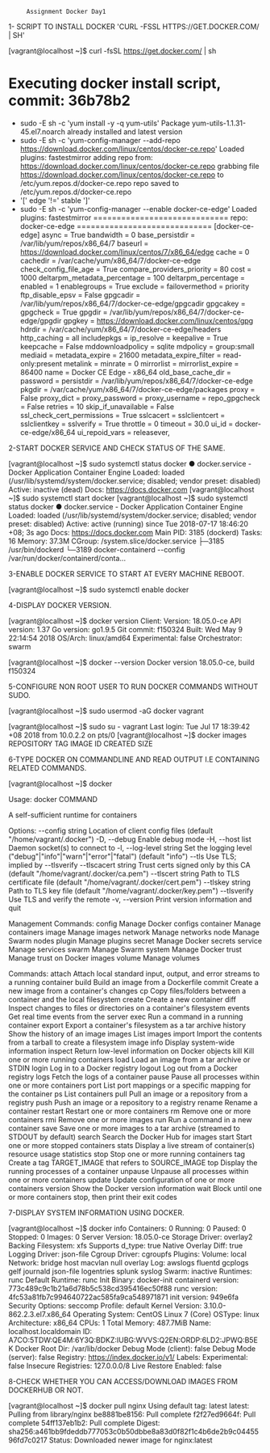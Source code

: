          Assignment Docker Day1





1- SCRIPT TO INSTALL DOCKER 'CURL -FSSL HTTPS://GET.DOCKER.COM/ | SH' 


[vagrant@localhost ~]$ curl -fsSL https://get.docker.com/ | sh
# Executing docker install script, commit: 36b78b2
+ sudo -E sh -c 'yum install -y -q yum-utils'
Package yum-utils-1.1.31-45.el7.noarch already installed and latest version
+ sudo -E sh -c 'yum-config-manager --add-repo https://download.docker.com/linux/centos/docker-ce.repo'
Loaded plugins: fastestmirror
adding repo from: https://download.docker.com/linux/centos/docker-ce.repo
grabbing file https://download.docker.com/linux/centos/docker-ce.repo to /etc/yum.repos.d/docker-ce.repo
repo saved to /etc/yum.repos.d/docker-ce.repo
+ '[' edge '!=' stable ']'
+ sudo -E sh -c 'yum-config-manager --enable docker-ce-edge'
Loaded plugins: fastestmirror
============================= repo: docker-ce-edge =============================
[docker-ce-edge]
async = True
bandwidth = 0
base_persistdir = /var/lib/yum/repos/x86_64/7
baseurl = https://download.docker.com/linux/centos/7/x86_64/edge
cache = 0
cachedir = /var/cache/yum/x86_64/7/docker-ce-edge
check_config_file_age = True
compare_providers_priority = 80
cost = 1000
deltarpm_metadata_percentage = 100
deltarpm_percentage = 
enabled = 1
enablegroups = True
exclude = 
failovermethod = priority
ftp_disable_epsv = False
gpgcadir = /var/lib/yum/repos/x86_64/7/docker-ce-edge/gpgcadir
gpgcakey = 
gpgcheck = True
gpgdir = /var/lib/yum/repos/x86_64/7/docker-ce-edge/gpgdir
gpgkey = https://download.docker.com/linux/centos/gpg
hdrdir = /var/cache/yum/x86_64/7/docker-ce-edge/headers
http_caching = all
includepkgs = 
ip_resolve = 
keepalive = True
keepcache = False
mddownloadpolicy = sqlite
mdpolicy = group:small
mediaid = 
metadata_expire = 21600
metadata_expire_filter = read-only:present
metalink = 
minrate = 0
mirrorlist = 
mirrorlist_expire = 86400
name = Docker CE Edge - x86_64
old_base_cache_dir = 
password = 
persistdir = /var/lib/yum/repos/x86_64/7/docker-ce-edge
pkgdir = /var/cache/yum/x86_64/7/docker-ce-edge/packages
proxy = False
proxy_dict = 
proxy_password = 
proxy_username = 
repo_gpgcheck = False
retries = 10
skip_if_unavailable = False
ssl_check_cert_permissions = True
sslcacert = 
sslclientcert = 
sslclientkey = 
sslverify = True
throttle = 0
timeout = 30.0
ui_id = docker-ce-edge/x86_64
ui_repoid_vars = releasever,




2-START DOCKER SERVICE AND CHECK STATUS OF THE SAME.


[vagrant@localhost ~]$ sudo systemctl status docker 
● docker.service - Docker Application Container Engine
   Loaded: loaded (/usr/lib/systemd/system/docker.service; disabled; vendor preset: disabled)
   Active: inactive (dead)
     Docs: https://docs.docker.com
[vagrant@localhost ~]$ sudo systemctl start docker 
[vagrant@localhost ~]$ sudo systemctl status docker 
● docker.service - Docker Application Container Engine
   Loaded: loaded (/usr/lib/systemd/system/docker.service; disabled; vendor preset: disabled)
   Active: active (running) since Tue 2018-07-17 18:46:20 +08; 3s ago
     Docs: https://docs.docker.com
 Main PID: 3185 (dockerd)
    Tasks: 16
   Memory: 37.3M
   CGroup: /system.slice/docker.service
           ├─3185 /usr/bin/dockerd
           └─3189 docker-containerd --config /var/run/docker/containerd/conta...


3-ENABLE DOCKER SERVICE TO START AT EVERY MACHINE REBOOT.

[vagrant@localhost ~]$ sudo systemctl enable docker



4-DISPLAY DOCKER VERSION.

[vagrant@localhost ~]$ docker version
Client:
 Version:      18.05.0-ce
 API version:  1.37
 Go version:   go1.9.5
 Git commit:   f150324
 Built:        Wed May  9 22:14:54 2018
 OS/Arch:      linux/amd64
 Experimental: false
 Orchestrator: swarm

[vagrant@localhost ~]$ docker --version
Docker version 18.05.0-ce, build f150324




5-CONFIGURE NON ROOT USER TO RUN DOCKER COMMANDS WITHOUT SUDO.

[vagrant@localhost ~]$ sudo usermod -aG docker vagrant



[vagrant@localhost ~]$ sudo su - vagrant
Last login: Tue Jul 17 18:39:42 +08 2018 from 10.0.2.2 on pts/0
[vagrant@localhost ~]$ docker images
REPOSITORY          TAG                 IMAGE ID            CREATED             SIZE




6-TYPE DOCKER ON COMMANDLINE AND READ OUTPUT I.E CONTAINING RELATED COMMANDS.


[vagrant@localhost ~]$ docker

Usage:	docker COMMAND

A self-sufficient runtime for containers

Options:
      --config string      Location of client config files (default "/home/vagrant/.docker")
  -D, --debug              Enable debug mode
  -H, --host list          Daemon socket(s) to connect to
  -l, --log-level string   Set the logging level ("debug"|"info"|"warn"|"error"|"fatal") (default "info")
      --tls                Use TLS; implied by --tlsverify
      --tlscacert string   Trust certs signed only by this CA (default "/home/vagrant/.docker/ca.pem")
      --tlscert string     Path to TLS certificate file (default "/home/vagrant/.docker/cert.pem")
      --tlskey string      Path to TLS key file (default "/home/vagrant/.docker/key.pem")
      --tlsverify          Use TLS and verify the remote
  -v, --version            Print version information and quit

Management Commands:
  config      Manage Docker configs
  container   Manage containers
  image       Manage images
  network     Manage networks
  node        Manage Swarm nodes
  plugin      Manage plugins
  secret      Manage Docker secrets
  service     Manage services
  swarm       Manage Swarm
  system      Manage Docker
  trust       Manage trust on Docker images
  volume      Manage volumes

Commands:
  attach      Attach local standard input, output, and error streams to a running container
  build       Build an image from a Dockerfile
  commit      Create a new image from a container's changes
  cp          Copy files/folders between a container and the local filesystem
  create      Create a new container
  diff        Inspect changes to files or directories on a container's filesystem
  events      Get real time events from the server
  exec        Run a command in a running container
  export      Export a container's filesystem as a tar archive
  history     Show the history of an image
  images      List images
  import      Import the contents from a tarball to create a filesystem image
  info        Display system-wide information
  inspect     Return low-level information on Docker objects
  kill        Kill one or more running containers
  load        Load an image from a tar archive or STDIN
  login       Log in to a Docker registry
  logout      Log out from a Docker registry
  logs        Fetch the logs of a container
  pause       Pause all processes within one or more containers
  port        List port mappings or a specific mapping for the container
  ps          List containers
  pull        Pull an image or a repository from a registry
  push        Push an image or a repository to a registry
  rename      Rename a container
  restart     Restart one or more containers
  rm          Remove one or more containers
  rmi         Remove one or more images
  run         Run a command in a new container
  save        Save one or more images to a tar archive (streamed to STDOUT by default)
  search      Search the Docker Hub for images
  start       Start one or more stopped containers
  stats       Display a live stream of container(s) resource usage statistics
  stop        Stop one or more running containers
  tag         Create a tag TARGET_IMAGE that refers to SOURCE_IMAGE
  top         Display the running processes of a container
  unpause     Unpause all processes within one or more containers
  update      Update configuration of one or more containers
  version     Show the Docker version information
  wait        Block until one or more containers stop, then print their exit codes




7-DISPLAY SYSTEM INFORMATION USING DOCKER.


[vagrant@localhost ~]$ docker info 
Containers: 0
 Running: 0
 Paused: 0
 Stopped: 0
Images: 0
Server Version: 18.05.0-ce
Storage Driver: overlay2
 Backing Filesystem: xfs
 Supports d_type: true
 Native Overlay Diff: true
Logging Driver: json-file
Cgroup Driver: cgroupfs
Plugins:
 Volume: local
 Network: bridge host macvlan null overlay
 Log: awslogs fluentd gcplogs gelf journald json-file logentries splunk syslog
Swarm: inactive
Runtimes: runc
Default Runtime: runc
Init Binary: docker-init
containerd version: 773c489c9c1b21a6d78b5c538cd395416ec50f88
runc version: 4fc53a81fb7c994640722ac585fa9ca548971871
init version: 949e6fa
Security Options:
 seccomp
  Profile: default
Kernel Version: 3.10.0-862.2.3.el7.x86_64
Operating System: CentOS Linux 7 (Core)
OSType: linux
Architecture: x86_64
CPUs: 1
Total Memory: 487.7MiB
Name: localhost.localdomain
ID: A7CO:5TDW:QE4M:6Y3Q:BDKZ:IUBG:WVVS:Q2EN:ORDP:6LD2:JPWQ:B5EK
Docker Root Dir: /var/lib/docker
Debug Mode (client): false
Debug Mode (server): false
Registry: https://index.docker.io/v1/
Labels:
Experimental: false
Insecure Registries:
 127.0.0.0/8
Live Restore Enabled: false




8-CHECK WHETHER YOU CAN ACCESS/DOWNLOAD IMAGES FROM DOCKERHUB OR NOT.


[vagrant@localhost ~]$ docker pull nginx
Using default tag: latest
latest: Pulling from library/nginx
be8881be8156: Pull complete 
f2f27ed9664f: Pull complete 
54ff137eb1b2: Pull complete 
Digest: sha256:a461bb9fdeddb777053c0b50dbbe8a83d0f82f1c4b6de2b9c0445596fd7c0217
Status: Downloaded newer image for nginx:latest




